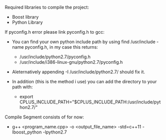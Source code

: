 Required libraries to compile the project:

* Boost library
* Python Library

If pyconfig.h error please link pyconfig.h to gcc:

* You can find your own python include path by using find /usr/include -name pyconfig.h, in my case this returns:
  * /usr/include/python2.7/pyconfig.h
  * /usr/include/i386-linux-gnu/python2.7/pyconfig.h

* Aleternatively appending -I /usr/include/python2.7/ should fix it.
* In addition (this is the method i use) you can add the directory to your path with:
  * export CPLUS_INCLUDE_PATH="$CPLUS_INCLUDE_PATH:/usr/include/python2.7/"

Compile Segment consists of for now:

* g++ <program_name.cpp> -o <output_file_name> -std=c++11 -lboost_python -lpython2.7
